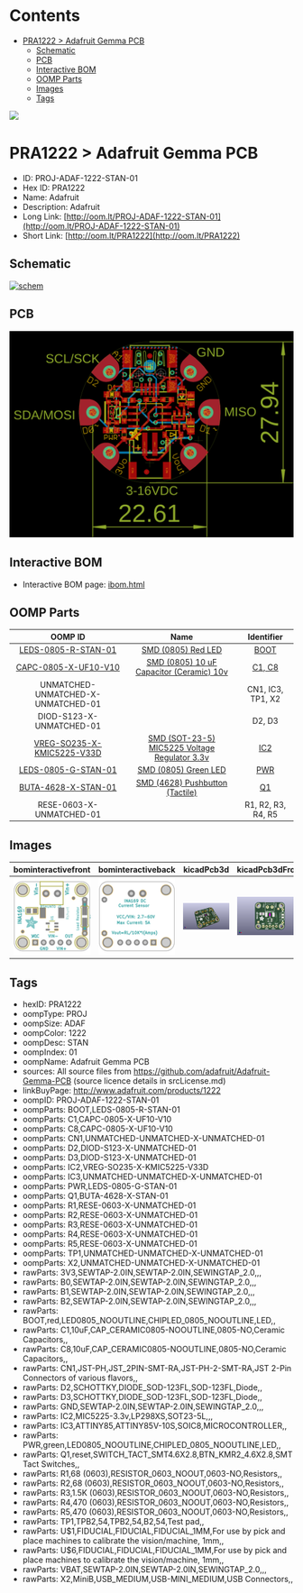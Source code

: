 



Contents
========

* [PRA1222 > Adafruit Gemma PCB](#pra1222--adafruit-gemma-pcb)
	* [Schematic](#schematic)
	* [PCB](#pcb)
	* [Interactive BOM](#interactive-bom)
	* [OOMP Parts](#oomp-parts)
	* [Images](#images)
	* [Tags](#tags)
  
![][im]
# PRA1222 > Adafruit Gemma PCB

- ID: PROJ-ADAF-1222-STAN-01
- Hex ID: PRA1222
- Name: Adafruit
- Description: Adafruit
- Long Link: [http://oom.lt/PROJ-ADAF-1222-STAN-01](http://oom.lt/PROJ-ADAF-1222-STAN-01)
- Short Link: [http://oom.lt/PRA1222](http://oom.lt/PRA1222)

## Schematic
  
[![schem](eagleSchemImage.png)](eagleSchemImage.png)
## PCB
  
[![pcb](eagleImage.png)](eagleImage.png)
## Interactive BOM

- Interactive BOM page: [ibom.html](https://htmlpreview.github.io/?https://github.com/oomlout/oomlout_OOMP_projects/blob/main/PROJ-ADAF-1222-STAN-01/kicad/bom/ibom.html)

## OOMP Parts
  

|OOMP ID|Name|Identifier|
| :---: | :---: | :---: |
|[LEDS-0805-R-STAN-01](https://github.com/oomlout/oomlout_OOMP_parts/tree/main/LEDS-0805-R-STAN-01/)|[SMD (0805) Red LED](https://github.com/oomlout/oomlout_OOMP_parts/tree/main/LEDS-0805-R-STAN-01/)|[BOOT](https://github.com/oomlout/oomlout_OOMP_parts/tree/main/LEDS-0805-R-STAN-01/)|
|[CAPC-0805-X-UF10-V10](https://github.com/oomlout/oomlout_OOMP_parts/tree/main/CAPC-0805-X-UF10-V10/)|[SMD (0805) 10 uF Capacitor (Ceramic) 10v](https://github.com/oomlout/oomlout_OOMP_parts/tree/main/CAPC-0805-X-UF10-V10/)|[C1, C8](https://github.com/oomlout/oomlout_OOMP_parts/tree/main/CAPC-0805-X-UF10-V10/)|
|UNMATCHED-UNMATCHED-X-UNMATCHED-01||CN1, IC3, TP1, X2|
|DIOD-S123-X-UNMATCHED-01||D2, D3|
|[VREG-SO235-X-KMIC5225-V33D](https://github.com/oomlout/oomlout_OOMP_parts/tree/main/VREG-SO235-X-KMIC5225-V33D/)|[SMD (SOT-23-5) MIC5225 Voltage Regulator 3.3v](https://github.com/oomlout/oomlout_OOMP_parts/tree/main/VREG-SO235-X-KMIC5225-V33D/)|[IC2](https://github.com/oomlout/oomlout_OOMP_parts/tree/main/VREG-SO235-X-KMIC5225-V33D/)|
|[LEDS-0805-G-STAN-01](https://github.com/oomlout/oomlout_OOMP_parts/tree/main/LEDS-0805-G-STAN-01/)|[SMD (0805) Green LED](https://github.com/oomlout/oomlout_OOMP_parts/tree/main/LEDS-0805-G-STAN-01/)|[PWR](https://github.com/oomlout/oomlout_OOMP_parts/tree/main/LEDS-0805-G-STAN-01/)|
|[BUTA-4628-X-STAN-01](https://github.com/oomlout/oomlout_OOMP_parts/tree/main/BUTA-4628-X-STAN-01/)|[SMD (4628) Pushbutton (Tactile)](https://github.com/oomlout/oomlout_OOMP_parts/tree/main/BUTA-4628-X-STAN-01/)|[Q1](https://github.com/oomlout/oomlout_OOMP_parts/tree/main/BUTA-4628-X-STAN-01/)|
|RESE-0603-X-UNMATCHED-01||R1, R2, R3, R4, R5|

## Images
  
  

|bominteractivefront|bominteractiveback|kicadPcb3d|kicadPcb3dFront|kicadPcb3dBack|kicadSchem|eagleImage|eagleSchemImage|pcbdraw|pcbdrawback|
| :---: | :---: | :---: | :---: | :---: | :---: | :---: | :---: | :---: | :---: |
|[![bominteractivefront](bomFront_140.png)](bomFront.png)|[![bominteractiveback](bomBack_140.png)](bomBack.png)|[![kicadPcb3d](kicadPcb3d_140.png)](kicadPcb3d.png)|[![kicadPcb3dFront](kicadPcb3dFront_140.png)](kicadPcb3dFront.png)|[![kicadPcb3dBack](kicadPcb3dBack_140.png)](kicadPcb3dBack.png)|[![kicadSchem](kicadSchem_140.png)](kicadSchem.png)|[![eagleImage](eagleImage_140.png)](eagleImage.png)|[![eagleSchemImage](eagleSchemImage_140.png)](eagleSchemImage.png)|[![pcbdraw](pcbdraw_140.png)](pcbdraw.png)|[![pcbdrawback](pcbdrawBack_140.png)](pcbdrawBack.png)|

## Tags

- hexID: PRA1222
- oompType: PROJ
- oompSize: ADAF
- oompColor: 1222
- oompDesc: STAN
- oompIndex: 01
- oompName: Adafruit Gemma PCB
- sources: All source files from https://github.com/adafruit/Adafruit-Gemma-PCB (source licence details in srcLicense.md)
- linkBuyPage: http://www.adafruit.com/products/1222
- oompID: PROJ-ADAF-1222-STAN-01
- oompParts: BOOT,LEDS-0805-R-STAN-01
- oompParts: C1,CAPC-0805-X-UF10-V10
- oompParts: C8,CAPC-0805-X-UF10-V10
- oompParts: CN1,UNMATCHED-UNMATCHED-X-UNMATCHED-01
- oompParts: D2,DIOD-S123-X-UNMATCHED-01
- oompParts: D3,DIOD-S123-X-UNMATCHED-01
- oompParts: IC2,VREG-SO235-X-KMIC5225-V33D
- oompParts: IC3,UNMATCHED-UNMATCHED-X-UNMATCHED-01
- oompParts: PWR,LEDS-0805-G-STAN-01
- oompParts: Q1,BUTA-4628-X-STAN-01
- oompParts: R1,RESE-0603-X-UNMATCHED-01
- oompParts: R2,RESE-0603-X-UNMATCHED-01
- oompParts: R3,RESE-0603-X-UNMATCHED-01
- oompParts: R4,RESE-0603-X-UNMATCHED-01
- oompParts: R5,RESE-0603-X-UNMATCHED-01
- oompParts: TP1,UNMATCHED-UNMATCHED-X-UNMATCHED-01
- oompParts: X2,UNMATCHED-UNMATCHED-X-UNMATCHED-01
- rawParts: 3V3,SEWTAP-2.0IN,SEWTAP-2.0IN,SEWINGTAP_2.0,,,
- rawParts: B0,SEWTAP-2.0IN,SEWTAP-2.0IN,SEWINGTAP_2.0,,,
- rawParts: B1,SEWTAP-2.0IN,SEWTAP-2.0IN,SEWINGTAP_2.0,,,
- rawParts: B2,SEWTAP-2.0IN,SEWTAP-2.0IN,SEWINGTAP_2.0,,,
- rawParts: BOOT,red,LED0805_NOOUTLINE,CHIPLED_0805_NOOUTLINE,LED,,
- rawParts: C1,10uF,CAP_CERAMIC0805-NOOUTLINE,0805-NO,Ceramic Capacitors,,
- rawParts: C8,10uF,CAP_CERAMIC0805-NOOUTLINE,0805-NO,Ceramic Capacitors,,
- rawParts: CN1,JST-PH,JST_2PIN-SMT-RA,JST-PH-2-SMT-RA,JST 2-Pin Connectors of various flavors,,
- rawParts: D2,SCHOTTKY,DIODE_SOD-123FL,SOD-123FL,Diode,,
- rawParts: D3,SCHOTTKY,DIODE_SOD-123FL,SOD-123FL,Diode,,
- rawParts: GND,SEWTAP-2.0IN,SEWTAP-2.0IN,SEWINGTAP_2.0,,,
- rawParts: IC2,MIC5225-3.3v,LP298XS,SOT23-5L,,,
- rawParts: IC3,ATTINY85,ATTINY85V-10S,SOIC8,MICROCONTROLLER,,
- rawParts: PWR,green,LED0805_NOOUTLINE,CHIPLED_0805_NOOUTLINE,LED,,
- rawParts: Q1,reset,SWITCH_TACT_SMT4.6X2.8,BTN_KMR2_4.6X2.8,SMT Tact Switches,,
- rawParts: R1,68 (0603),RESISTOR_0603_NOOUT,0603-NO,Resistors,,
- rawParts: R2,68 (0603),RESISTOR_0603_NOOUT,0603-NO,Resistors,,
- rawParts: R3,1.5K (0603),RESISTOR_0603_NOOUT,0603-NO,Resistors,,
- rawParts: R4,470 (0603),RESISTOR_0603_NOOUT,0603-NO,Resistors,,
- rawParts: R5,470 (0603),RESISTOR_0603_NOOUT,0603-NO,Resistors,,
- rawParts: TP1,TPB2,54,TPB2,54,B2,54,Test pad,,
- rawParts: U$1,FIDUCIAL,FIDUCIAL,FIDUCIAL_1MM,For use by pick and place machines to calibrate the vision/machine, 1mm,,
- rawParts: U$6,FIDUCIAL,FIDUCIAL,FIDUCIAL_1MM,For use by pick and place machines to calibrate the vision/machine, 1mm,,
- rawParts: VBAT,SEWTAP-2.0IN,SEWTAP-2.0IN,SEWINGTAP_2.0,,,
- rawParts: X2,MiniB,USB_MEDIUM,USB-MINI_MEDIUM,USB Connectors,,



[im]: kicadPcb3d_450.png
